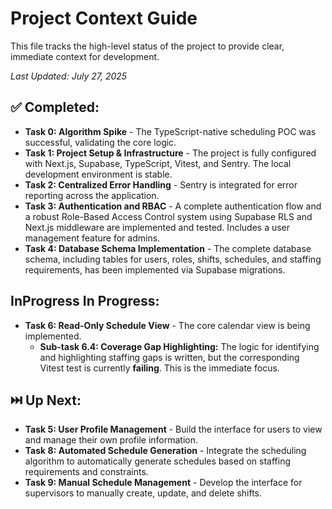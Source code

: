 # **Project Context Guide**

This file tracks the high-level status of the project to provide clear, immediate context for development.

*Last Updated: July 27, 2025*

## **✅ Completed:**

*   **Task 0: Algorithm Spike** - The TypeScript-native scheduling POC was successful, validating the core logic.
*   **Task 1: Project Setup & Infrastructure** - The project is fully configured with Next.js, Supabase, TypeScript, Vitest, and Sentry. The local development environment is stable.
*   **Task 2: Centralized Error Handling** - Sentry is integrated for error reporting across the application.
*   **Task 3: Authentication and RBAC** - A complete authentication flow and a robust Role-Based Access Control system using Supabase RLS and Next.js middleware are implemented and tested. Includes a user management feature for admins.
*   **Task 4: Database Schema Implementation** - The complete database schema, including tables for users, roles, shifts, schedules, and staffing requirements, has been implemented via Supabase migrations.

## **InProgress In Progress:**

*   **Task 6: Read-Only Schedule View** - The core calendar view is being implemented.
    *   **Sub-task 6.4: Coverage Gap Highlighting:** The logic for identifying and highlighting staffing gaps is written, but the corresponding Vitest test is currently **failing**. This is the immediate focus.

## **⏭️ Up Next:**

*   **Task 5: User Profile Management** - Build the interface for users to view and manage their own profile information.
*   **Task 8: Automated Schedule Generation** - Integrate the scheduling algorithm to automatically generate schedules based on staffing requirements and constraints.
*   **Task 9: Manual Schedule Management** - Develop the interface for supervisors to manually create, update, and delete shifts.
